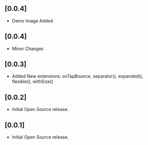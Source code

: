 ## [0.0.4]
- Demo Image Added

## [0.0.4]
- Minor Changes

## [0.0.3]
- Added New extensions: onTapBounce, separator(), expanded(), flexible(), withSize()

## [0.0.2]
- Initial Open Source release.

## [0.0.1]
- Initial Open Source release.